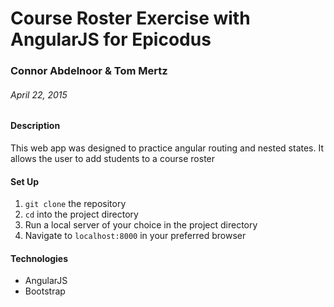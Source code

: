 # Course Roster Exercise with AngularJS for Epicodus

### Connor Abdelnoor & Tom Mertz

###### April 22, 2015

#### Description

This web app was designed to practice angular routing and nested states. It allows the user to add students to a course roster

#### Set Up

1. `git clone` the repository
2. `cd` into the project directory
3. Run a local server of your choice in the project directory
4. Navigate to `localhost:8000` in your preferred browser

#### Technologies

* AngularJS
* Bootstrap
